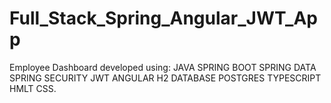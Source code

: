 # Full_Stack_Spring_Angular_JWT_App

Employee Dashboard developed using:
JAVA
SPRING BOOT
SPRING DATA
SPRING SECURITY
JWT
ANGULAR
H2 DATABASE
POSTGRES
TYPESCRIPT
HMLT
CSS.
